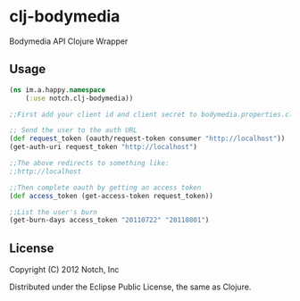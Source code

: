 clj-bodymedia
=============

Bodymedia API Clojure Wrapper

## Usage
```clj
(ns im.a.happy.namespace
    (:use notch.clj-bodymedia))

;;First add your client id and client secret to bodymedia.properties.clj

;; Send the user to the auth URL
(def request_token (oauth/request-token consumer "http://localhost"))
(get-auth-uri request_token "http://localhost")

;;The above redirects to something like:
;;http://localhost

;;Then complete oauth by getting an access token
(def access_token (get-access-token request_token))

;;List the user's burn
(get-burn-days access_token "20110722" "20110801")
```

## License

Copyright (C) 2012 Notch, Inc

Distributed under the Eclipse Public License, the same as Clojure.
